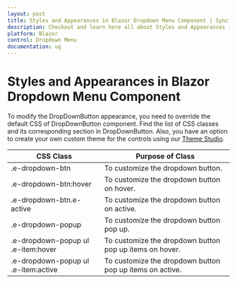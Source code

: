 ```yaml
---
layout: post
title: Styles and Appearances in Blazor Dropdown Menu Component | Syncfusion
description: Checkout and learn here all about Styles and Appearances in Syncfusion Blazor Dropdown Menu component and more.
platform: Blazor
control: Dropdown Menu
documentation: ug
---
```


# Styles and Appearances in Blazor Dropdown Menu Component

To modify the DropDownButton appearance, you need to override the default CSS of DropDownButton component. Find the list of CSS classes and its corresponding section in DropDownButton. Also, you have an option to create your own custom theme for the controls using our [Theme Studio](https://blazor.syncfusion.com/themestudio/?theme=material).

|CSS Class | Purpose of Class|
|-----|-----|
|.e-dropdown-btn|To customize the dropdown button. |
|.e-dropdown-btn:hover|To customize the dropdown button on hover. |
|.e-dropdown-btn.e-active|To customize the dropdown button on active. |
|.e-dropdown-popup|To customize the dropdown button pop up. |
|.e-dropdown-popup ul .e-item:hover|To customize the dropdown button pop up items on hover. |
|.e-dropdown-popup ul .e-item:active|To customize the dropdown button pop up items on active. |